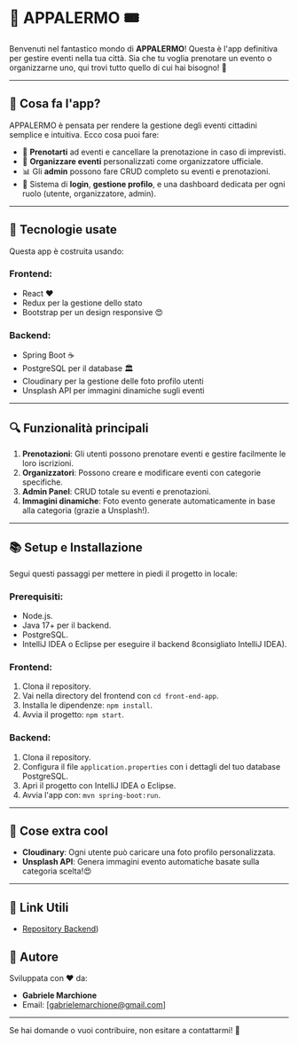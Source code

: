 # 🎉 **APPALERMO** 🎟️

Benvenuti nel fantastico mondo di **APPALERMO**! Questa è l'app definitiva per gestire eventi nella tua città. Sia che tu voglia prenotare un evento o organizzarne uno, qui trovi tutto quello di cui hai bisogno! 🌟

---

## 🚀 **Cosa fa l'app?**
APPALERMO è pensata per rendere la gestione degli eventi cittadini semplice e intuitiva. Ecco cosa puoi fare:

- 📅 **Prenotarti** ad eventi e cancellare la prenotazione in caso di imprevisti.
- 🎤 **Organizzare eventi** personalizzati come organizzatore ufficiale.
- 📊 Gli **admin** possono fare CRUD completo su eventi e prenotazioni.
- 🔑 Sistema di **login**, **gestione profilo**, e una dashboard dedicata per ogni ruolo (utente, organizzatore, admin).

---

## 🔧 **Tecnologie usate**
Questa app è costruita usando:

### **Frontend**:
- React ❤️
- Redux per la gestione dello stato
- Bootstrap per un design responsive 😍

### **Backend**:
- Spring Boot ☕
- PostgreSQL per il database 🏛️
- Cloudinary per la gestione delle foto profilo utenti
- Unsplash API per immagini dinamiche sugli eventi

---

## 🔍 **Funzionalità principali**
1. **Prenotazioni**: Gli utenti possono prenotare eventi e gestire facilmente le loro iscrizioni.
2. **Organizzatori**: Possono creare e modificare eventi con categorie specifiche.
3. **Admin Panel**: CRUD totale su eventi e prenotazioni.
4. **Immagini dinamiche**: Foto evento generate automaticamente in base alla categoria (grazie a Unsplash!).

---

## 📚 **Setup e Installazione**
Segui questi passaggi per mettere in piedi il progetto in locale:

### **Prerequisiti**:
- Node.js.
- Java 17+ per il backend.
- PostgreSQL.
- IntelliJ IDEA o Eclipse per eseguire il backend 8consigliato IntelliJ IDEA).

### **Frontend**:
1. Clona il repository.
2. Vai nella directory del frontend con `cd front-end-app`.
3. Installa le dipendenze: `npm install`.
4. Avvia il progetto: `npm start`.

### **Backend**:
1. Clona il repository.
2. Configura il file `application.properties` con i dettagli del tuo database PostgreSQL.
3. Apri il progetto con IntelliJ IDEA o Eclipse.
4. Avvia l'app con: `mvn spring-boot:run`.

---

## 🔌 **Cose extra cool**
- **Cloudinary**: Ogni utente può caricare una foto profilo personalizzata.
- **Unsplash API**: Genera immagini evento automatiche basate sulla categoria scelta!😍

---

## 🔗 **Link Utili**
- [Repository Backend](https://github.com/gabrielemarchione/appalermo))

## 🔸 **Autore**
Sviluppata con ❤️ da:
- **Gabriele Marchione**
- Email: [gabrielemarchione@gmail.com]

---

Se hai domande o vuoi contribuire, non esitare a contattarmi! 🙌

